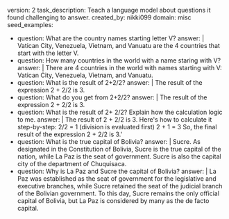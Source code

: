 version: 2
task_description: Teach a language model about questions it found challenging to answer.
created_by: nikki099
domain: misc
seed_examples:
 - question: What are the country names starting letter V?
   answer: |
     Vatican City, Venezuela, Vietnam, and Vanuatu are the 4 countries that start with the letter V.
 - question: How many countries in the world with a name staring with V?
   answer: |
     There are 4 countries in the world with names starting with V: Vatican City, Venezuela, Vietnam, and Vanuatu.
 - question: What is the result of 2+2/2?
   answer: |
     The result of the expression 2 + 2/2 is 3.
 - question: What do you get from 2+2/2?
   answer: |
     The result of the expression 2 + 2/2 is 3.
 - question: What is the result of 2+ 2/2? Explain how the calculation logic to me.
   answer: |
     The result of 2 + 2/2 is 3.
     Here's how to calculate it step-by-step:
     2/2 = 1 (division is evaluated first)
     2 + 1 = 3
     So, the final result of the expression 2 + 2/2 is 3.'
 - question: What is the true capital of Bolivia?
   answer: |
     Sucre. As designated in the Constitution of Bolivia, Sucre is the true capital of the nation,
     while La Paz is the seat of government. Sucre is also the capital city of the department of Chuquisaca.
 - question: Why is La Paz and Sucre the capital of Bolivia?
   answer: |
      La Paz was established as the seat of government for the legislative and executive branches,
      while Sucre retained the seat of the judicial branch of the Bolivian government. To this day,
      Sucre remains the only official capital of Bolivia, but La Paz is considered by many as the de facto capital.
